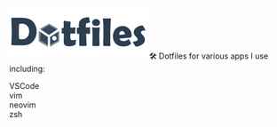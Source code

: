 <img src="/img/dotfiles-logo.png" alt="dotfiles logo"/>
🛠 Dotfiles for various apps I use including:

VSCode  
vim   
neovim  
zsh   
